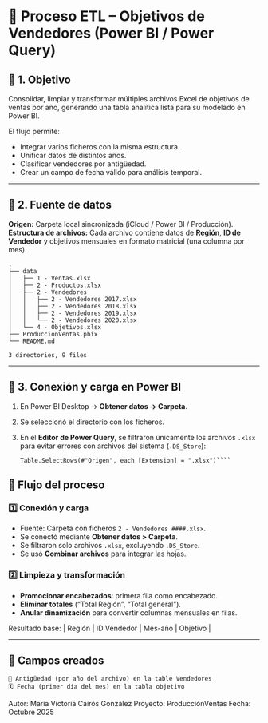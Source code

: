 # 📘 Proceso ETL – Objetivos de Vendedores (Power BI / Power Query)

## 🔹 1. Objetivo  
Consolidar, limpiar y transformar múltiples archivos Excel de objetivos de ventas por año, generando una tabla analítica lista para su modelado en Power BI.  

El flujo permite:
- Integrar varios ficheros con la misma estructura.
- Unificar datos de distintos años.
- Clasificar vendedores por antigüedad.
- Crear un campo de fecha válido para análisis temporal.

---

## 🔹 2. Fuente de datos  

**Origen:** Carpeta local sincronizada (iCloud / Power BI / Producción).  
**Estructura de archivos:**
Cada archivo contiene datos de **Región**, **ID de Vendedor** y objetivos mensuales en formato matricial (una columna por mes).

```
.
├── data
│   ├── 1 - Ventas.xlsx
│   ├── 2 - Productos.xlsx
│   ├── 2 - Vendedores
│   │   ├── 2 - Vendedores 2017.xlsx
│   │   ├── 2 - Vendedores 2018.xlsx
│   │   ├── 2 - Vendedores 2019.xlsx
│   │   └── 2 - Vendedores 2020.xlsx
│   └── 4 - Objetivos.xlsx
├── ProduccionVentas.pbix
└── README.md

3 directories, 9 files
```
---

## 🔹 3. Conexión y carga en Power BI  

1. En Power BI Desktop → **Obtener datos → Carpeta**.  
2. Se seleccionó el directorio con los ficheros.  
3. En el **Editor de Power Query**, se filtraron únicamente los archivos `.xlsx` para evitar errores con archivos del sistema (`.DS_Store`):

   ```powerquery
   Table.SelectRows(#"Origen", each [Extension] = ".xlsx")````
## 🔹 Flujo del proceso

### 1️⃣ Conexión y carga
- Fuente: Carpeta con ficheros `2 - Vendedores ####.xlsx`.
- Se conectó mediante **Obtener datos > Carpeta**.
- Se filtraron solo archivos `.xlsx`, excluyendo `.DS_Store`.
- Se usó **Combinar archivos** para integrar las hojas.

### 2️⃣ Limpieza y transformación
- **Promocionar encabezados**: primera fila como encabezado.
- **Eliminar totales** (“Total Región”, “Total general”).
- **Anular dinamización** para convertir columnas mensuales en filas.

Resultado base:
| Región | ID Vendedor | Mes-año | Objetivo |

---

## 🔹 Campos creados

    🧠 Antigüedad (por año del archivo) en la table Vendedores
    🗓️ Fecha (primer día del mes) en la tabla objetivo


Autor: María Victoria Cairós González
Proyecto: ProducciónVentas
Fecha: Octubre 2025